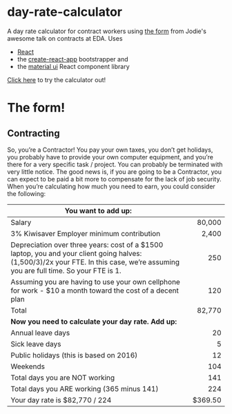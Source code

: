 # day-rate-calculator
A day rate calculator for contract workers using [the form]() from Jodie's awesome talk on contracts at EDA. Uses
- [React](https://facebook.github.io/react/)
- the [create-react-app](https://github.com/facebookincubator/create-react-app) bootstrapper
and
- the [material ui](http://www.material-ui.com/) React component library

[Click here](http://day-rate-calculator.surge.sh/) to try the calculator out!

# The form!

## Contracting
So, you’re a Contractor! You pay your own taxes, you don’t get holidays, you probably have to provide your
own computer equipment, and you’re there for a very specific task / project. You can probably be terminated
with very little notice.
The good news is, if you are going to be a Contractor, you can expect to be paid a bit more to compensate
for the lack of job security. When you’re calculating how much you need to earn, you could consider the
following:


| **You want to add up:** | |
|---|---:|
| Salary | 80,000 |
| 3% Kiwisaver Employer minimum contribution | 2,400 |
| Depreciation over three years: cost of a $1500 laptop, you and your client going halves: (1,500/3)/2x your FTE. In this case, we’re assuming you are full time. So your FTE is 1. | 250 |
| Assuming you are having to use your own cellphone for work - $10 a month toward the cost of a decent plan | 120 |
| Total | 82,770 |
| **Now you need to calculate your day rate. Add up:** |
| Annual leave days | 20 |
| Sick leave days | 5 |
| Public holidays (this is based on 2016) | 12 |
| Weekends | 104 |
| Total days you are NOT working | 141 |
| Total days you ARE working (365 minus 141) | 224 |
| Your day rate is $82,770 / 224 | $369.50 |
